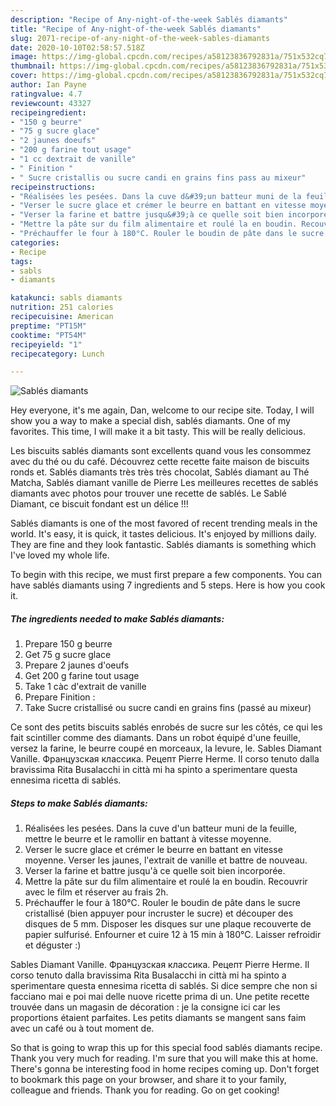 ```yaml
---
description: "Recipe of Any-night-of-the-week Sablés diamants"
title: "Recipe of Any-night-of-the-week Sablés diamants"
slug: 2071-recipe-of-any-night-of-the-week-sables-diamants
date: 2020-10-10T02:58:57.518Z
image: https://img-global.cpcdn.com/recipes/a58123836792831a/751x532cq70/sables-diamants-photo-principale-de-la-recette.jpg
thumbnail: https://img-global.cpcdn.com/recipes/a58123836792831a/751x532cq70/sables-diamants-photo-principale-de-la-recette.jpg
cover: https://img-global.cpcdn.com/recipes/a58123836792831a/751x532cq70/sables-diamants-photo-principale-de-la-recette.jpg
author: Ian Payne
ratingvalue: 4.7
reviewcount: 43327
recipeingredient:
- "150 g beurre"
- "75 g sucre glace"
- "2 jaunes doeufs"
- "200 g farine tout usage"
- "1 cc dextrait de vanille"
- " Finition "
- " Sucre cristallis ou sucre candi en grains fins pass au mixeur"
recipeinstructions:
- "Réalisées les pesées. Dans la cuve d&#39;un batteur muni de la feuille, mettre le beurre et le ramollir en battant à vitesse moyenne."
- "Verser le sucre glace et crémer le beurre en battant en vitesse moyenne. Verser les jaunes, l&#39;extrait de vanille et battre de nouveau."
- "Verser la farine et battre jusqu&#39;à ce quelle soit bien incorporée."
- "Mettre la pâte sur du film alimentaire et roulé la en boudin. Recouvrir avec le film et réserver au frais 2h."
- "Préchauffer le four à 180°C. Rouler le boudin de pâte dans le sucre cristallisé (bien appuyer pour incruster le sucre) et découper des disques de 5 mm. Disposer les disques sur une plaque recouverte de papier sulfurisé. Enfourner et cuire 12 à 15 min à 180°C. Laisser refroidir et déguster :)"
categories:
- Recipe
tags:
- sabls
- diamants

katakunci: sabls diamants 
nutrition: 251 calories
recipecuisine: American
preptime: "PT15M"
cooktime: "PT54M"
recipeyield: "1"
recipecategory: Lunch

---
```



![Sablés diamants](https://img-global.cpcdn.com/recipes/a58123836792831a/751x532cq70/sables-diamants-photo-principale-de-la-recette.jpg)

Hey everyone, it's me again, Dan, welcome to our recipe site. Today, I will show you a way to make a special dish, sablés diamants. One of my favorites. This time, I will make it a bit tasty. This will be really delicious.

Les biscuits sablés diamants sont excellents quand vous les consommez avec du thé ou du café. Découvrez cette recette faite maison de biscuits ronds et. Sablés diamants très très très chocolat, Sablés diamant au Thé Matcha, Sablés diamant vanille de Pierre Les meilleures recettes de sablés diamants avec photos pour trouver une recette de sablés. Le Sablé Diamant, ce biscuit fondant est un délice !!!

Sablés diamants is one of the most favored of recent trending meals in the world. It's easy, it is quick, it tastes delicious. It's enjoyed by millions daily. They are fine and they look fantastic. Sablés diamants is something which I've loved my whole life.


To begin with this recipe, we must first prepare a few components. You can have sablés diamants using 7 ingredients and 5 steps. Here is how you cook it.

<!--inarticleads1-->

##### The ingredients needed to make Sablés diamants:

1. Prepare 150 g beurre
1. Get 75 g sucre glace
1. Prepare 2 jaunes d&#39;oeufs
1. Get 200 g farine tout usage
1. Take 1 càc d&#39;extrait de vanille
1. Prepare  Finition :
1. Take  Sucre cristallisé ou sucre candi en grains fins (passé au mixeur)


Ce sont des petits biscuits sablés enrobés de sucre sur les côtés, ce qui les fait scintiller comme des diamants. Dans un robot équipé d&#39;une feuille, versez la farine, le beurre coupé en morceaux, la levure, le. Sables Diamant Vanille. Французская классика. Рецепт Pierre Herme. Il corso tenuto dalla bravissima Rita Busalacchi in città mi ha spinto a sperimentare questa ennesima ricetta di sablés. 

<!--inarticleads2-->

##### Steps to make Sablés diamants:

1. Réalisées les pesées. Dans la cuve d&#39;un batteur muni de la feuille, mettre le beurre et le ramollir en battant à vitesse moyenne.
1. Verser le sucre glace et crémer le beurre en battant en vitesse moyenne. Verser les jaunes, l&#39;extrait de vanille et battre de nouveau.
1. Verser la farine et battre jusqu&#39;à ce quelle soit bien incorporée.
1. Mettre la pâte sur du film alimentaire et roulé la en boudin. Recouvrir avec le film et réserver au frais 2h.
1. Préchauffer le four à 180°C. Rouler le boudin de pâte dans le sucre cristallisé (bien appuyer pour incruster le sucre) et découper des disques de 5 mm. Disposer les disques sur une plaque recouverte de papier sulfurisé. Enfourner et cuire 12 à 15 min à 180°C. Laisser refroidir et déguster :)


Sables Diamant Vanille. Французская классика. Рецепт Pierre Herme. Il corso tenuto dalla bravissima Rita Busalacchi in città mi ha spinto a sperimentare questa ennesima ricetta di sablés. Si dice sempre che non si facciano mai e poi mai delle nuove ricette prima di un. Une petite recette trouvée dans un magasin de décoration : je la consigne ici car les proportions étaient parfaites. Les petits diamants se mangent sans faim avec un café ou à tout moment de. 

So that is going to wrap this up for this special food sablés diamants recipe. Thank you very much for reading. I'm sure that you will make this at home. There's gonna be interesting food in home recipes coming up. Don't forget to bookmark this page on your browser, and share it to your family, colleague and friends. Thank you for reading. Go on get cooking!

